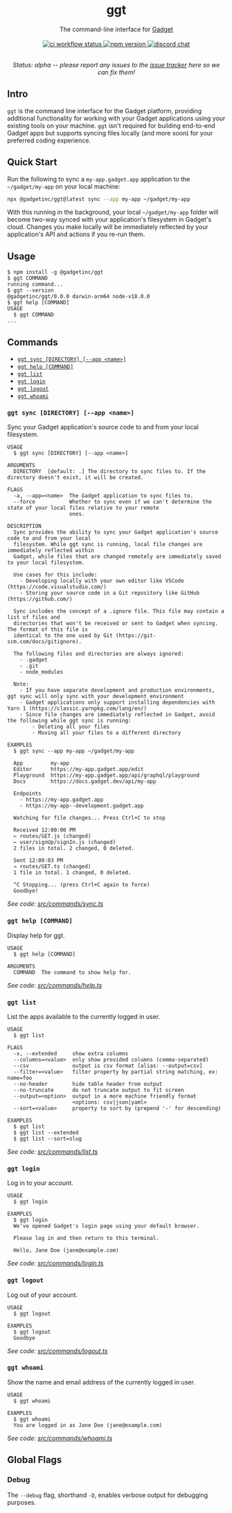 <div align="center">
  <h1>ggt</h1>
  The command-line interface for <a href="https://gadget.dev">Gadget</a>

<br>
<br>

<a href="https://github.com/gadget-inc/ggt/actions/workflows/ci.yml?query=branch%3Amain">
  <img alt="ci workflow status" src="https://img.shields.io/github/actions/workflow/status/gadget-inc/ggt/ci.yml?branch=main&label=ci">
</a>
<a href="https://www.npmjs.com/package/@gadgetinc/ggt">
  <img alt="npm version" src="https://img.shields.io/npm/v/@gadgetinc/ggt">
</a>
<a href="https://discord.gg/nAfNKMdwKh">
  <img alt="discord chat" src="https://img.shields.io/discord/836317518595096598">
</a>

<br>
<br>

<i>Status: alpha -- please report any issues to the [issue tracker](https://github.com/gadget-inc/ggt/issues?q=is%3Aissue+is%3Aopen) here so we can fix them!</i>

</div>

## Intro

`ggt` is the command line interface for the Gadget platform, providing additional functionality for working with your Gadget applications using your existing tools on your machine. `ggt` isn't required for building end-to-end Gadget apps but supports syncing files locally (and more soon) for your preferred coding experience.

## Quick Start

Run the following to sync a `my-app.gadget.app` application to the `~/gadget/my-app` on your local machine:

```sh
npx @gadgetinc/ggt@latest sync --app my-app ~/gadget/my-app
```

With this running in the background, your local `~/gadget/my-app` folder will become two-way synced with your application's filesystem in Gadget's cloud. Changes you make locally will be immediately reflected by your application's API and actions if you re-run them.

## Usage

```sh-session
$ npm install -g @gadgetinc/ggt
$ ggt COMMAND
running command...
$ ggt --version
@gadgetinc/ggt/0.0.0 darwin-arm64 node-v18.0.0
$ ggt help [COMMAND]
USAGE
  $ ggt COMMAND
...
```

## Commands

  <!-- commands -->

- [`ggt sync [DIRECTORY] [--app <name>]`](#ggt-sync-directory---app-name)
- [`ggt help [COMMAND]`](#ggt-help-command)
- [`ggt list`](#ggt-list)
- [`ggt login`](#ggt-login)
- [`ggt logout`](#ggt-logout)
- [`ggt whoami`](#ggt-whoami)

### `ggt sync [DIRECTORY] [--app <name>]`

Sync your Gadget application's source code to and from your local filesystem.

```
USAGE
  $ ggt sync [DIRECTORY] [--app <name>]

ARGUMENTS
  DIRECTORY  [default: .] The directory to sync files to. If the directory doesn't exist, it will be created.

FLAGS
  -a, --app=<name>  The Gadget application to sync files to.
  --force           Whether to sync even if we can't determine the state of your local files relative to your remote
                    ones.

DESCRIPTION
  Sync provides the ability to sync your Gadget application's source code to and from your local
  filesystem. While ggt sync is running, local file changes are immediately reflected within
  Gadget, while files that are changed remotely are immediately saved to your local filesystem.

  Use cases for this include:
    - Developing locally with your own editor like VSCode (https://code.visualstudio.com/)
    - Storing your source code in a Git repository like GitHub (https://github.com/)

  Sync includes the concept of a .ignore file. This file may contain a list of files and
  directories that won't be received or sent to Gadget when syncing. The format of this file is
  identical to the one used by Git (https://git-scm.com/docs/gitignore).

  The following files and directories are always ignored:
    - .gadget
    - .git
    - node_modules

  Note:
    - If you have separate development and production environments, ggt sync will only sync with your development environment
    - Gadget applications only support installing dependencies with Yarn 1 (https://classic.yarnpkg.com/lang/en/)
    - Since file changes are immediately reflected in Gadget, avoid the following while ggt sync is running:
        - Deleting all your files
        - Moving all your files to a different directory

EXAMPLES
  $ ggt sync --app my-app ~/gadget/my-app

  App         my-app
  Editor      https://my-app.gadget.app/edit
  Playground  https://my-app.gadget.app/api/graphql/playground
  Docs        https://docs.gadget.dev/api/my-app

  Endpoints
    - https://my-app.gadget.app
    - https://my-app--development.gadget.app

  Watching for file changes... Press Ctrl+C to stop

  Received 12:00:00 PM
  ← routes/GET.js (changed)
  ← user/signUp/signIn.js (changed)
  2 files in total. 2 changed, 0 deleted.

  Sent 12:00:03 PM
  → routes/GET.ts (changed)
  1 file in total. 1 changed, 0 deleted.

  ^C Stopping... (press Ctrl+C again to force)
  Goodbye!
```

_See code: [src/commands/sync.ts](https://github.com/gadget-inc/ggt/blob/v0.2.2/src/commands/sync.ts)_

### `ggt help [COMMAND]`

Display help for ggt.

```
USAGE
  $ ggt help [COMMAND]

ARGUMENTS
  COMMAND  The command to show help for.
```

_See code: [src/commands/help.ts](https://github.com/gadget-inc/ggt/blob/v0.2.2/src/commands/help.ts)_

### `ggt list`

List the apps available to the currently logged in user.

```
USAGE
  $ ggt list

FLAGS
  -x, --extended     show extra columns
  --columns=<value>  only show provided columns (comma-separated)
  --csv              output is csv format [alias: --output=csv]
  --filter=<value>   filter property by partial string matching, ex: name=foo
  --no-header        hide table header from output
  --no-truncate      do not truncate output to fit screen
  --output=<option>  output in a more machine friendly format
                     <options: csv|json|yaml>
  --sort=<value>     property to sort by (prepend '-' for descending)

EXAMPLES
  $ ggt list
  $ ggt list --extended
  $ ggt list --sort=slug
```

_See code: [src/commands/list.ts](https://github.com/gadget-inc/ggt/blob/v0.2.2/src/commands/list.ts)_

### `ggt login`

Log in to your account.

```
USAGE
  $ ggt login

EXAMPLES
  $ ggt login
  We've opened Gadget's login page using your default browser.

  Please log in and then return to this terminal.

  Hello, Jane Doe (jane@example.com)
```

_See code: [src/commands/login.ts](https://github.com/gadget-inc/ggt/blob/v0.2.2/src/commands/login.ts)_

### `ggt logout`

Log out of your account.

```
USAGE
  $ ggt logout

EXAMPLES
  $ ggt logout
  Goodbye
```

_See code: [src/commands/logout.ts](https://github.com/gadget-inc/ggt/blob/v0.2.2/src/commands/logout.ts)_

### `ggt whoami`

Show the name and email address of the currently logged in user.

```
USAGE
  $ ggt whoami

EXAMPLES
  $ ggt whoami
  You are logged in as Jane Doe (jane@example.com)
```

_See code: [src/commands/whoami.ts](https://github.com/gadget-inc/ggt/blob/v0.2.2/src/commands/whoami.ts)_

<!-- commandsstop -->

## Global Flags

### Debug

The `--debug` flag, shorthand `-D`, enables verbose output for debugging purposes.
